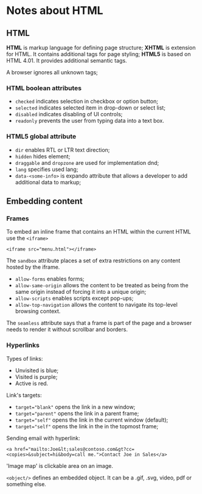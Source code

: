 # Notes about HTML

## HTML

**HTML** is markup language for defining page structure;
**XHTML** is extension for HTML. It contains additional tags for page styling;
**HTML5** is based on HTML 4.01. It provides additional semantic tags.

A browser ignores all unknown tags;

### HTML boolean attributes

- ```checked``` indicates selection in checkbox or option button;
- ```selected``` indicates selected item in drop-down or select list;
- ```disabled``` indicates disabling of UI controls;
- ```readonly``` prevents the user from typing data into a text box.

### HTML5 global attribute

- ```dir``` enables RTL or LTR text direction;
- ```hidden``` hides element;
- ```draggable``` and ```dropzone``` are used for implementation dnd;
- ```lang``` specifies used lang;
- ```data-<some-info>``` is expando attribute that allows a developer to add additional data to markup;

## Embedding content

### Frames 

To  embed an inline frame that contains an HTML within the current HTML  use the ```<iframe>```

```<iframe src="menu.html"></iframe>```

The ```sandbox``` attribute places a set of extra restrictions on any content hosted by the iframe.
- ```allow-forms``` enables forms;
- ```allow-same-origin``` allows the content to be treated as being from the same origin instead of forcing it into a unique origin;
- ```allow-scripts``` enables scripts except pop-ups;
- ```allow-top-navigation``` allows the content to navigate its top-level browsing context.


The ```seamless``` attribute says that a frame is part of the page and a browser needs to render it without scrollbar and borders. 

### Hyperlinks

Types of links: 
- Unvisited is blue;
- Visited is purple;
- Active is red.

Link's targets:
- ```target="blank"``` opens the link in a new window;
- ```target="parent"``` opens the link in a parent frame;
- ```target="self"``` opens the link in the current window (default);
- ```target="self"``` opens the link in the in the topmost frame;

Sending email with hyperlink: 

```<a href="mailto:Joe&lt;sales@contoso.com&gt?cc=<copies>&subject=hi&body=call me.">Contact Joe in Sales</a>```

'Image map' is clickable area on an image. 

```<object/>``` defines an embedded object. It can be a .gif, .svg, video, pdf or something else.